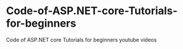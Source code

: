 # Code-of-ASP.NET-core-Tutorials-for-beginners
Code of ASP.NET core Tutorials for  beginners youtube videos
